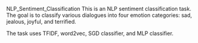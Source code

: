 NLP_Sentiment_Classification
This is an NLP sentiment classification task. The goal is to classify various dialogues into four emotion categories: 
sad, jealous, joyful, and terrified.

The task uses TFIDF, word2vec, SGD classifier, and MLP classifier. 